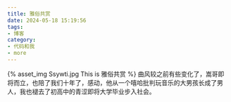 ```yaml
---
title: 雅俗共赏
date: 2024-05-18 15:19:56
tags:
- 博客
category:
- 代码和我
- more
---
```

{% asset_img Ssywti.jpg This is 雅俗共赏 %}
曲风较之前有些变化了，嵩哥即将而立，也陪了我们十年了，感动，他从一个嘻哈批判玩音乐的大男孩长成了男人，我也褪去了初高中的青涩即将大学毕业步入社会。